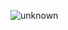 ![unknown](https://user-images.githubusercontent.com/85416336/127764742-6edea36c-9a92-40a4-9197-10bab4b7089e.png)

